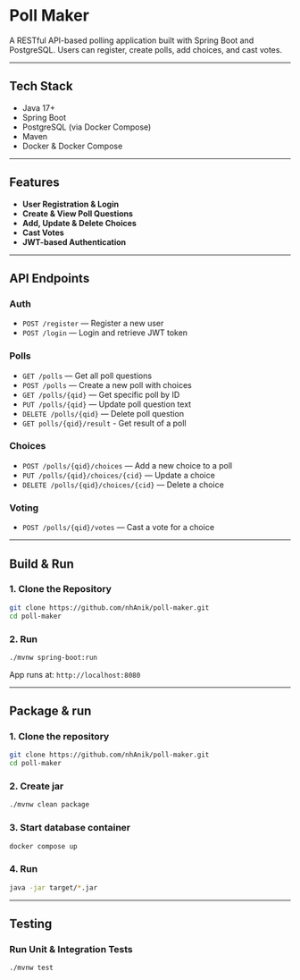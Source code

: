 # Poll Maker

A RESTful API-based polling application built with Spring Boot and PostgreSQL. Users can register, create polls, add choices, and cast votes.

---

## Tech Stack

- Java 17+
- Spring Boot
- PostgreSQL (via Docker Compose)
- Maven
- Docker & Docker Compose

---

## Features

- **User Registration & Login**
- **Create & View Poll Questions**
- **Add, Update & Delete Choices**
- **Cast Votes**
- **JWT-based Authentication**

---

## API Endpoints

### Auth
- `POST /register` — Register a new user
- `POST /login` — Login and retrieve JWT token

### Polls
- `GET /polls` — Get all poll questions
- `POST /polls` — Create a new poll with choices
- `GET /polls/{qid}` — Get specific poll by ID
- `PUT /polls/{qid}` — Update poll question text
- `DELETE /polls/{qid}` — Delete poll question
- `GET polls/{qid}/result` - Get result of a poll

### Choices
- `POST /polls/{qid}/choices` — Add a new choice to a poll
- `PUT /polls/{qid}/choices/{cid}` — Update a choice
- `DELETE /polls/{qid}/choices/{cid}` — Delete a choice

### Voting
- `POST /polls/{qid}/votes` — Cast a vote for a choice

---

## Build & Run

### 1. Clone the Repository

```bash
git clone https://github.com/nhAnik/poll-maker.git
cd poll-maker
```

### 2. Run

```bash
./mvnw spring-boot:run
```
App runs at: `http://localhost:8080`

---

## Package & run

### 1. Clone the repository

```bash
git clone https://github.com/nhAnik/poll-maker.git
cd poll-maker
```

### 2. Create jar

```bash
./mvnw clean package
```

### 3. Start database container

```bash
docker compose up
```

### 4. Run

```bash
java -jar target/*.jar
```

---

## Testing

### Run Unit & Integration Tests

```bash
./mvnw test
```
